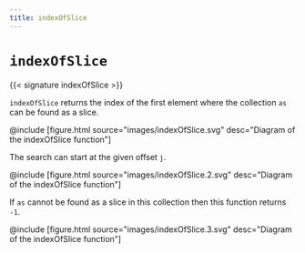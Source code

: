 ```yaml
---
title: indexOfSlice
---
```


# `indexOfSlice`

{{< signature indexOfSlice >}}

`indexOfSlice` returns the index of the first element where the collection `as` can be found as a slice.

@include [figure.html source="images/indexOfSlice.svg" desc="Diagram of the indexOfSlice function"]

The search can start at the given offset `j`.

@include [figure.html source="images/indexOfSlice.2.svg" desc="Diagram of the indexOfSlice function"]

If `as` cannot be found as a slice in this collection then this function returns `-1`.

@include [figure.html source="images/indexOfSlice.3.svg" desc="Diagram of the indexOfSlice function"]
